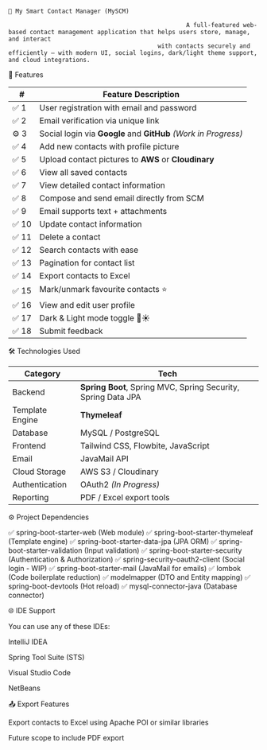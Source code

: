                                                                                  📇 My Smart Contact Manager (MySCM)

                                                      A full-featured web-based contact management application that helps users store, manage, and interact
                                              with contacts securely and efficiently — with modern UI, social logins, dark/light theme support, and cloud integrations.


🚀 Features

| #    | Feature Description                                             |
| ---- | --------------------------------------------------------------- |
| ✅ 1  | User registration with email and password                       |
| ✅ 2  | Email verification via unique link                              |
| ⚙️ 3 | Social login via **Google** and **GitHub** *(Work in Progress)* |
| ✅ 4  | Add new contacts with profile picture                           |
| ✅ 5  | Upload contact pictures to **AWS** or **Cloudinary**            |
| ✅ 6  | View all saved contacts                                         |
| ✅ 7  | View detailed contact information                               |
| ✅ 8  | Compose and send email directly from SCM                        |
| ✅ 9  | Email supports text + attachments                               |
| ✅ 10 | Update contact information                                      |
| ✅ 11 | Delete a contact                                                |
| ✅ 12 | Search contacts with ease                                       |
| ✅ 13 | Pagination for contact list                                     |
| ✅ 14 | Export contacts to Excel                                        |
| ✅ 15 | Mark/unmark favourite contacts ⭐                                |
| ✅ 16 | View and edit user profile                                      |
| ✅ 17 | Dark & Light mode toggle 🌙☀️                                   |
| ✅ 18 | Submit feedback                                                 |


🛠 Technologies Used

| Category        | Tech                                                          |
| --------------- | ------------------------------------------------------------- |
| Backend         | **Spring Boot**, Spring MVC, Spring Security, Spring Data JPA |
| Template Engine | **Thymeleaf**                                                 |
| Database        | MySQL / PostgreSQL                                            |
| Frontend        | Tailwind CSS, Flowbite, JavaScript                            |
| Email           | JavaMail API                                                  |
| Cloud Storage   | AWS S3 / Cloudinary                                           |
| Authentication  | OAuth2 *(In Progress)*                                        |
| Reporting       | PDF / Excel export tools                                      |


⚙️ Project Dependencies

✅ spring-boot-starter-web         (Web module)
✅ spring-boot-starter-thymeleaf   (Template engine)
✅ spring-boot-starter-data-jpa    (JPA ORM)
✅ spring-boot-starter-validation  (Input validation)
✅ spring-boot-starter-security    (Authentication & Authorization)
✅ spring-security-oauth2-client   (Social login - WIP)
✅ spring-boot-starter-mail        (JavaMail for emails)
✅ lombok                          (Code boilerplate reduction)
✅ modelmapper                     (DTO and Entity mapping)
✅ spring-boot-devtools            (Hot reload)
✅ mysql-connector-java            (Database connector)



🌐 IDE Support

You can use any of these IDEs:

IntelliJ IDEA

Spring Tool Suite (STS)

Visual Studio Code

NetBeans


📤 Export Features

Export contacts to Excel using Apache POI or similar libraries

Future scope to include PDF export
